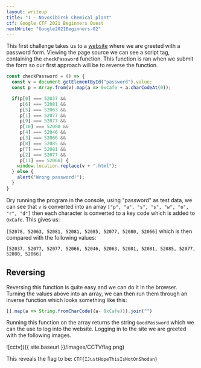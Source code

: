 ```yaml
---
layout: writeup
title: "1 - Novosibirsk Chemical plant"
ctf: Google CTF 2021 Beginners Quest
nextWrite: "Google2021Beginners-02"
---
```

This first challenge takes us to a [website](https://cctv-web.2021.ctfcompetition.com/ "website") where we are greeted with a password form. Viewing the page source we can see a script tag, containing the `checkPassword` function. This function is ran when we submit the form so our first approach will be to reverse the function.

```javascript
const checkPassword = () => {
  const v = document.getElementById("password").value;
  const p = Array.from(v).map(a => 0xCafe + a.charCodeAt(0));

  if(p[0] === 52037 &&
     p[6] === 52081 &&
     p[5] === 52063 &&
     p[1] === 52077 &&
     p[9] === 52077 &&
     p[10] === 52080 &&
     p[4] === 52046 &&
     p[3] === 52066 &&
     p[8] === 52085 &&
     p[7] === 52081 &&
     p[2] === 52077 &&
     p[11] === 52066) {
    window.location.replace(v + ".html");
  } else {
    alert("Wrong password!");
  }
}
```

Dry running the program in the console, using "password" as test data, we can see that `v` is converted into an array `["p", "a", "s", "s", "w", "o", "r", "d"]` then each character is converted to a key code which is added to `0xCafe`. This gives us:

`[52078, 52063, 52081, 52081, 52085, 52077, 52080, 52066]`
which is then compared with the following values:


`[52037, 52077, 52077, 52066, 52046, 52063, 52081, 52081, 52085, 52077, 52080, 52066]`

<h2>Reversing</h2>

Reversing this function is quite easy and we can do it in the browser. Turning the values above into an array, we can then run them through an inverse function which looks something like this: 
```javascript
[].map(a => String.fromCharCode((a- 0xCafe))).join("")
```

Running this function on the array returns the string `GoodPassword` which we can the use to log into the website. Logging in to the site we are greeted with the following images.

![cctv]({{ site.baseurl }}/images/CCTVflag.png)

This reveals the flag to be: `CTF{IJustHopeThisIsNotOnShodan}`